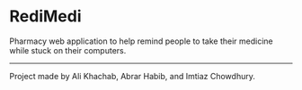 # RediMedi
Pharmacy web application to help remind people to take their medicine while stuck on their computers.


---

Project made by Ali Khachab, Abrar Habib, and Imtiaz Chowdhury.